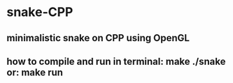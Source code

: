 # snake-CPP
minimalistic snake on CPP using OpenGL
--------------------------------------
how to compile and run in terminal:
make
./snake
or:
make run
--------------------------------------
